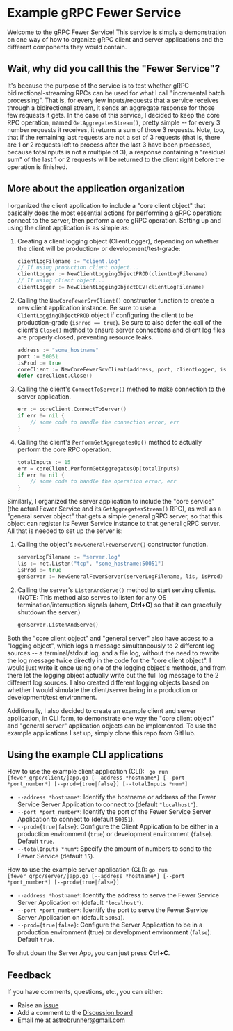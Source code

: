 # Example gRPC Fewer Service

Welcome to the gRPC Fewer Service!  This service is simply a demonstration on one way of how to organize gRPC client and server applications and the different components they would contain.  

## Wait, why did you call this the "Fewer Service"?

It's because the purpose of the service is to test whether gRPC bidirectional-streaming RPCs can be used for what I call "incremental batch processing".  That is, for every few inputs/requests that a service receives through a bidirectional stream, it sends an aggregate response for those few requests it gets.  In the case of this service, I decided to keep the core RPC operation, named `GetAggregatesStream()`, pretty simple -- for every 3 number requests it receives, it returns a sum of those 3 requests.  Note, too, that if the remaining last requests are not a set of 3 requests (that is, there are 1 or 2 requests left to process after the last 3 have been processed, because totalInputs is not a multiple of 3), a response containing a "residual sum" of the last 1 or 2 requests will be returned to the client right before the operation is finished.

## More about the application organization

I organized the client application to include a "core client object" that basically does the most essential actions for performing a gRPC operation: connect to the server, then perform a core gRPC operation.  Setting up and using the client application is as simple as:

1. Creating a client logging object (ClientLogger), depending on whether the client will be production- or development/test-grade:

   ```go
   clientLogFilename := "client.log"
   // If using production client object...
   clientLogger := NewClientLoggingObjectPROD(clientLogFilename)
   // If using client object...
   clientLogger := NewClientLoggingObjectDEV(clientLogFilename)
   ```
2. Calling the `NewCoreFewerSrvClient()` constructor function to create a new client application instance.  Be sure to use a `ClientLoggingObjectPROD` object if configuring the client to be production-grade (`isProd == true`).  Be sure to also defer the call of the client's `Close()` method to ensure server connections and client log files are properly closed, preventing resource leaks.

   ```go
   address := "some_hostname"
   port := 50051
   isProd := true
   coreClient := NewCoreFewerSrvClient(address, port, clientLogger, isProd)
   defer coreClient.Close()
   ```
3. Calling the client's `ConnectToServer()` method to make connection to the server application.

   ```go
   err := coreClient.ConnectToServer()
   if err != nil {
       // some code to handle the connection error, err
   }
   ```
4. Calling the client's `PerformGetAggregatesOp()` method to actually perform the core RPC operation.

   ```go
   totalInputs := 15
   err = coreClient.PerformGetAggregatesOp(totalInputs)
   if err != nil {
       // some code to handle the operation error, err
   }
   ```

Similarly, I organized the server application to include the "core service" (the actual Fewer Service and its `GetAggregatesStream()` RPC), as well as a "general server object" that gets a simple general gRPC server, so that this object can register its Fewer Service instance to that general gRPC server.  All that is needed to set up the server is: 

1. Calling the object's `NewGeneralFewerServer()` constructor function.
   ```go
   serverLogFilename := "server.log"
   lis := net.Listen("tcp", "some_hostname:50051")
   isProd := true
   genServer := NewGeneralFewerServer(serverLogFilename, lis, isProd)
   ```
2. Calling the server's `ListenAndServe()` method to start serving clients.  (NOTE: This method also serves to listen for any OS termination/interruption signals (ahem, **Ctrl+C**) so that it can gracefully shutdown the server.)
   ```go
   genServer.ListenAndServe()
   ```

Both the "core client object" and "general server" also have access to a "logging object", which logs a message simultaneously to 2 different log sources -- a terminal/stdout log, and a file log, without the need to rewrite the log message twice directly in the code for the "core client object".  I would just write it once using one of the logging object's methods, and from there let the logging object actually write out the full log message to the 2 different log sources.  I also created different logging objects based on whether I would simulate the client/server being in a production or development/test environment.

Additionally, I also decided to create an example client and server application, in CLI form, to demonstrate one way the "core client object" and "general server" application objects can be implemented.  To use the example applications I set up, simply clone this repo from GitHub.

## Using the example CLI applications

How to use the example client application (CLI): `
go run [fewer_grpc/client/]app.go [--address *hostname*] [--port *port_number*] [--prod={true|false}] [--totalInputs *num*]`

* `--address *hostname*`: Identify the hostname or address of the Fewer Service Server Application to connect to (default `"localhost"`).
* `--port *port_number*`: Identify the port of the Fewer Service Server Application to connect to (default `50051`).
* `--prod={true|false}`: Configure the Client Application to be either in a production environment (`true`) or development environment (`false`).  Default `true`.
* `--totalInputs *num*`: Specify the amount of numbers to send to the Fewer Service (default `15`).

How to use the example server application (CLI):
`go run [fewer_grpc/server/]app.go [--address *hostname*] [--port *port_number*] [--prod={true|false}]`

* `--address *hostname*`: Identify the address to serve the Fewer Service Server Application on (default `"localhost"`).
* `--port *port_number*`: Identify the port to serve the Fewer Service Server Application on (default `50051`).
* `--prod={true|false}`: Configure the Server Application to be in a production environment (true) or development environment (`false`).  Default `true`.

To shut down the Server App, you can just press **Ctrl+C**.

## Feedback

If you have comments, questions, etc., you can either:

* Raise an [issue](https://github.com/astronomical3/fewer_grpc/issues)
* Add a comment to the [Discussion board](https://github.com/astronomical3/fewer_grpc/discussions/3)
* Email me at astrobrunner@gmail.com

